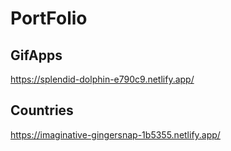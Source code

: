 # PortFolio

## GifApps

https://splendid-dolphin-e790c9.netlify.app/


## Countries

https://imaginative-gingersnap-1b5355.netlify.app/
